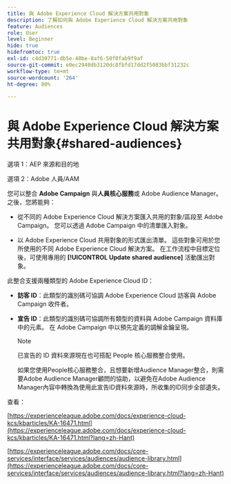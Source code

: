 ```yaml
---
title: 與 Adobe Experience Cloud 解決方案共用對象
description: 了解如何與 Adobe Experience Cloud 解決方案共用對象
feature: Audiences
role: User
level: Beginner
hide: true
hidefromtoc: true
exl-id: c4d30771-db5e-40be-8af6-50f0fab9f9af
source-git-commit: e0ec2940db3120dc8fbfd17dd2f5083bbf31232c
workflow-type: tm+mt
source-wordcount: '264'
ht-degree: 80%

---
```


# 與 Adobe Experience Cloud 解決方案共用對象{#shared-audiences}


選項 1：AEP 來源和目的地

選項 2：Adobe 人員/AAM

您可以整合 **Adobe Campaign** 與&#x200B;**人員核心服務**&#x200B;或 Adobe Audience Manager。 之後，您將能夠：

* 從不同的 Adobe Experience Cloud 解決方案匯入共用的對象/區段至 Adobe Campaign。 您可以透過 Adobe Campaign 中的清單匯入對象。

* 以 Adobe Experience Cloud 共用對象的形式匯出清單。 這些對象可用於您所使用的不同 Adobe Experience Cloud 解決方案。 在工作流程中目標定位後，可使用專用的 **[!UICONTROL Update shared audience]** 活動匯出對象。

此整合支援兩種類型的 Adobe Experience Cloud ID：

* **訪客 ID**：此類型的識別碼可協調 Adobe Experience Cloud 訪客與 Adobe Campaign 收件者。
* **宣告 ID**：此類型的識別碼可協調所有類型的資料與 Adobe Campaign 資料庫中的元素。 在 Adobe Campaign 中以預先定義的調解金鑰呈現。

  >[!NOTE]
  >
  > 已宣告的 ID 資料來源現在也可搭配 People 核心服務整合使用。
  >
  >如果您使用People核心服務整合，且想要新增Audience Manager整合，則需要Adobe Audience Manager顧問的協助，以避免在Adobe Audience Manager內容中轉換為使用此宣告ID資料來源時，所收集的ID同步全部遺失。

查看：

[https://experienceleague.adobe.com/docs/experience-cloud-kcs/kbarticles/KA-16471.html](https://experienceleague.adobe.com/docs/experience-cloud-kcs/kbarticles/KA-16471.html?lang=zh-Hant)

[https://experienceleague.adobe.com/docs/core-services/interface/services/audiences/audience-library.html](https://experienceleague.adobe.com/docs/core-services/interface/services/audiences/audience-library.html?lang=zh-Hant)
